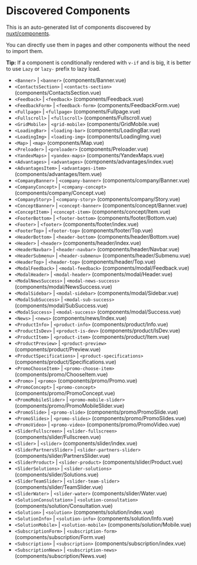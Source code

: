 # Discovered Components

This is an auto-generated list of components discovered by [nuxt/components](https://github.com/nuxt/components).

You can directly use them in pages and other components without the need to import them.

**Tip:** If a component is conditionally rendered with `v-if` and is big, it is better to use `Lazy` or `lazy-` prefix to lazy load.

- `<Banner>` | `<banner>` (components/Banner.vue)
- `<ContactsSection>` | `<contacts-section>` (components/ContactsSection.vue)
- `<Feedback>` | `<feedback>` (components/Feedback.vue)
- `<FeedbackForm>` | `<feedback-form>` (components/FeedbackForm.vue)
- `<Fullpage>` | `<fullpage>` (components/Fullpage.vue)
- `<Fullscroll>` | `<fullscroll>` (components/Fullscroll.vue)
- `<GridMobile>` | `<grid-mobile>` (components/GridMobile.vue)
- `<LoadingBar>` | `<loading-bar>` (components/LoadingBar.vue)
- `<LoadingImg>` | `<loading-img>` (components/LoadingImg.vue)
- `<Map>` | `<map>` (components/Map.vue)
- `<Preloader>` | `<preloader>` (components/Preloader.vue)
- `<YandexMaps>` | `<yandex-maps>` (components/YandexMaps.vue)
- `<Advantages>` | `<advantages>` (components/advantages/index.vue)
- `<AdvantagesItem>` | `<advantages-item>` (components/advantages/Item.vue)
- `<CompanyBanner>` | `<company-banner>` (components/company/Banner.vue)
- `<CompanyConcept>` | `<company-concept>` (components/company/Concept.vue)
- `<CompanyStory>` | `<company-story>` (components/company/Story.vue)
- `<ConceptBanner>` | `<concept-banner>` (components/concept/Banner.vue)
- `<ConceptItem>` | `<concept-item>` (components/concept/Item.vue)
- `<FooterBottom>` | `<footer-bottom>` (components/footer/Bottom.vue)
- `<Footer>` | `<footer>` (components/footer/index.vue)
- `<FooterTop>` | `<footer-top>` (components/footer/Top.vue)
- `<HeaderBottom>` | `<header-bottom>` (components/header/Bottom.vue)
- `<Header>` | `<header>` (components/header/index.vue)
- `<HeaderNavbar>` | `<header-navbar>` (components/header/Navbar.vue)
- `<HeaderSubmenu>` | `<header-submenu>` (components/header/Submenu.vue)
- `<HeaderTop>` | `<header-top>` (components/header/Top.vue)
- `<ModalFeedback>` | `<modal-feedback>` (components/modal/Feedback.vue)
- `<ModalHeader>` | `<modal-header>` (components/modal/Header.vue)
- `<ModalNewsSuccess>` | `<modal-news-success>` (components/modal/NewsSuccess.vue)
- `<ModalSidebar>` | `<modal-sidebar>` (components/modal/Sidebar.vue)
- `<ModalSubSuccess>` | `<modal-sub-success>` (components/modal/SubSuccess.vue)
- `<ModalSuccess>` | `<modal-success>` (components/modal/Success.vue)
- `<News>` | `<news>` (components/news/Index.vue)
- `<ProductInfo>` | `<product-info>` (components/product/Info.vue)
- `<ProductIsDev>` | `<product-is-dev>` (components/product/IsDev.vue)
- `<ProductItem>` | `<product-item>` (components/product/Item.vue)
- `<ProductPreview>` | `<product-preview>` (components/product/Preview.vue)
- `<ProductSpecifications>` | `<product-specifications>` (components/product/Specifications.vue)
- `<PromoChooseItem>` | `<promo-choose-item>` (components/promo/ChooseItem.vue)
- `<Promo>` | `<promo>` (components/promo/Promo.vue)
- `<PromoConcept>` | `<promo-concept>` (components/promo/PromoConcept.vue)
- `<PromoMobileSlider>` | `<promo-mobile-slider>` (components/promo/PromoMobileSlider.vue)
- `<PromoSlide>` | `<promo-slide>` (components/promo/PromoSlide.vue)
- `<PromoSlides>` | `<promo-slides>` (components/promo/PromoSlides.vue)
- `<PromoVideo>` | `<promo-video>` (components/promo/PromoVideo.vue)
- `<SliderFullscreen>` | `<slider-fullscreen>` (components/slider/Fullscreen.vue)
- `<Slider>` | `<slider>` (components/slider/index.vue)
- `<SliderPartnersSlider>` | `<slider-partners-slider>` (components/slider/PartnersSlider.vue)
- `<SliderProduct>` | `<slider-product>` (components/slider/Product.vue)
- `<SliderSolutions>` | `<slider-solutions>` (components/slider/Solutions.vue)
- `<SliderTeamSlider>` | `<slider-team-slider>` (components/slider/TeamSlider.vue)
- `<SliderWater>` | `<slider-water>` (components/slider/Water.vue)
- `<SolutionConsultation>` | `<solution-consultation>` (components/solution/Consultation.vue)
- `<Solution>` | `<solution>` (components/solution/index.vue)
- `<SolutionInfo>` | `<solution-info>` (components/solution/Info.vue)
- `<SolutionMobile>` | `<solution-mobile>` (components/solution/Mobile.vue)
- `<SubscriptionForm>` | `<subscription-form>` (components/subscription/Form.vue)
- `<Subscription>` | `<subscription>` (components/subscription/index.vue)
- `<SubscriptionNews>` | `<subscription-news>` (components/subscription/News.vue)
